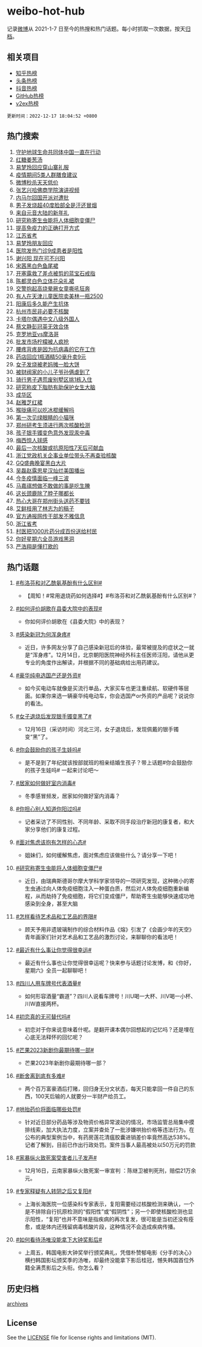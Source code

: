 # weibo-hot-hub

记录[微博](https://www.weibo.com)从 2021-1-7 日至今的热搜和热门话题。每小时抓取一次数据，按天[归档](archives)。

## 相关项目

- [知乎热榜](https://github.com/lonnyzhang423/zhihu-hot-hub)
- [头条热榜](https://github.com/lonnyzhang423/toutiao-hot-hub)
- [抖音热榜](https://github.com/lonnyzhang423/douyin-hot-hub)
- [GitHub热榜](https://github.com/lonnyzhang423/github-hot-hub)
- [v2ex热榜](https://github.com/lonnyzhang423/v2ex-hot-hub)


`更新时间：2022-12-17 18:04:52 +0800`

## 热门搜索

1. [守护地球生命共同体中国一直在行动](https://m.weibo.cn/search?containerid=100103type%3D1%26t%3D10%26q%3D%23%E5%AE%88%E6%8A%A4%E5%9C%B0%E7%90%83%E7%94%9F%E5%91%BD%E5%85%B1%E5%90%8C%E4%BD%93%E4%B8%AD%E5%9B%BD%E4%B8%80%E7%9B%B4%E5%9C%A8%E8%A1%8C%E5%8A%A8%23&stream_entry_id=51&isnewpage=1&extparam=seat%3D1%26pos%3D0%26c_type%3D51%26cate%3D10103%26dgr%3D0%26filter_type%3Drealtimehot%26display_time%3D1671271491%26pre_seqid%3D1671271491446018703228&luicode=10000011&lfid=106003type%253D25%2526t%253D3%2526disable_hot%253D1%2526filter_type%253Drealtimehot)
1. [红糖姜葱汤](https://m.weibo.cn/search?containerid=100103type%3D1%26t%3D10%26q%3D%23%E7%BA%A2%E7%B3%96%E5%A7%9C%E8%91%B1%E6%B1%A4%23&stream_entry_id=31&isnewpage=1&extparam=seat%3D1%26filter_type%3Drealtimehot%26c_type%3D31%26band_rank%3D1%26cate%3D5001%26dgr%3D0%26lcate%3D5001%26pos%3D0%26realpos%3D1%26q%3D%2523%25E7%25BA%25A2%25E7%25B3%2596%25E5%25A7%259C%25E8%2591%25B1%25E6%25B1%25A4%2523%26flag%3D1%26display_time%3D1671271491%26pre_seqid%3D1671271491446018703228&luicode=10000011&lfid=106003type%253D25%2526t%253D3%2526disable_hot%253D1%2526filter_type%253Drealtimehot)
1. [易梦玲回应穿山寨礼服](https://m.weibo.cn/search?containerid=100103type%3D1%26t%3D10%26q%3D%23%E6%98%93%E6%A2%A6%E7%8E%B2%E5%9B%9E%E5%BA%94%E7%A9%BF%E5%B1%B1%E5%AF%A8%E7%A4%BC%E6%9C%8D%23&stream_entry_id=31&isnewpage=1&extparam=seat%3D1%26filter_type%3Drealtimehot%26c_type%3D31%26band_rank%3D2%26cate%3D5001%26dgr%3D0%26lcate%3D5001%26pos%3D1%26realpos%3D2%26q%3D%2523%25E6%2598%2593%25E6%25A2%25A6%25E7%258E%25B2%25E5%259B%259E%25E5%25BA%2594%25E7%25A9%25BF%25E5%25B1%25B1%25E5%25AF%25A8%25E7%25A4%25BC%25E6%259C%258D%2523%26flag%3D2%26display_time%3D1671271491%26pre_seqid%3D1671271491446018703228&luicode=10000011&lfid=106003type%253D25%2526t%253D3%2526disable_hot%253D1%2526filter_type%253Drealtimehot)
1. [疫情期间5类人群膳食建议](https://m.weibo.cn/search?containerid=100103type%3D1%26t%3D10%26q%3D%23%E7%96%AB%E6%83%85%E6%9C%9F%E9%97%B45%E7%B1%BB%E4%BA%BA%E7%BE%A4%E8%86%B3%E9%A3%9F%E5%BB%BA%E8%AE%AE%23&stream_entry_id=31&isnewpage=1&extparam=seat%3D1%26filter_type%3Drealtimehot%26c_type%3D31%26band_rank%3D3%26cate%3D5001%26dgr%3D0%26lcate%3D5001%26pos%3D2%26realpos%3D3%26q%3D%2523%25E7%2596%25AB%25E6%2583%2585%25E6%259C%259F%25E9%2597%25B45%25E7%25B1%25BB%25E4%25BA%25BA%25E7%25BE%25A4%25E8%2586%25B3%25E9%25A3%259F%25E5%25BB%25BA%25E8%25AE%25AE%2523%26flag%3D1%26display_time%3D1671271491%26pre_seqid%3D1671271491446018703228&luicode=10000011&lfid=106003type%253D25%2526t%253D3%2526disable_hot%253D1%2526filter_type%253Drealtimehot)
1. [微博秒杀天天低价](https://m.weibo.cn/search?containerid=100103type%3D1%26t%3D10%26q%3D%E5%BE%AE%E5%8D%9A%E7%A7%92%E6%9D%80%E5%A4%A9%E5%A4%A9%E4%BD%8E%E4%BB%B7&stream_entry_id=31&isnewpage=1&extparam=seat%3D1%26filter_type%3Drealtimehot%26c_type%3D31%26band_rank%3D4%26cate%3D5001%26dgr%3D0%26lcate%3D5001%26pos%3D3%26q%3D%25E5%25BE%25AE%25E5%258D%259A%25E7%25A7%2592%25E6%259D%2580%25E5%25A4%25A9%25E5%25A4%25A9%25E4%25BD%258E%25E4%25BB%25B7%26adid%3D175428%26display_time%3D1671271491%26pre_seqid%3D1671271491446018703228&luicode=10000011&lfid=106003type%253D25%2526t%253D3%2526disable_hot%253D1%2526filter_type%253Drealtimehot)
1. [张艺兴哈佛商学院演讲视频](https://m.weibo.cn/search?containerid=100103type%3D1%26t%3D10%26q%3D%23%E5%BC%A0%E8%89%BA%E5%85%B4%E5%93%88%E4%BD%9B%E5%95%86%E5%AD%A6%E9%99%A2%E6%BC%94%E8%AE%B2%E8%A7%86%E9%A2%91%23&stream_entry_id=31&isnewpage=1&extparam=seat%3D1%26filter_type%3Drealtimehot%26c_type%3D31%26band_rank%3D4%26cate%3D5001%26dgr%3D0%26lcate%3D5001%26pos%3D4%26realpos%3D4%26q%3D%2523%25E5%25BC%25A0%25E8%2589%25BA%25E5%2585%25B4%25E5%2593%2588%25E4%25BD%259B%25E5%2595%2586%25E5%25AD%25A6%25E9%2599%25A2%25E6%25BC%2594%25E8%25AE%25B2%25E8%25A7%2586%25E9%25A2%2591%2523%26flag%3D1%26display_time%3D1671271491%26pre_seqid%3D1671271491446018703228&luicode=10000011&lfid=106003type%253D25%2526t%253D3%2526disable_hot%253D1%2526filter_type%253Drealtimehot)
1. [内马尔回国开派对遭批](https://m.weibo.cn/search?containerid=100103type%3D1%26t%3D10%26q%3D%23%E5%86%85%E9%A9%AC%E5%B0%94%E5%9B%9E%E5%9B%BD%E5%BC%80%E6%B4%BE%E5%AF%B9%E9%81%AD%E6%89%B9%23&stream_entry_id=31&isnewpage=1&extparam=seat%3D1%26filter_type%3Drealtimehot%26c_type%3D31%26band_rank%3D5%26cate%3D5001%26dgr%3D0%26lcate%3D5001%26pos%3D5%26realpos%3D5%26q%3D%2523%25E5%2586%2585%25E9%25A9%25AC%25E5%25B0%2594%25E5%259B%259E%25E5%259B%25BD%25E5%25BC%2580%25E6%25B4%25BE%25E5%25AF%25B9%25E9%2581%25AD%25E6%2589%25B9%2523%26flag%3D1%26display_time%3D1671271491%26pre_seqid%3D1671271491446018703228&luicode=10000011&lfid=106003type%253D25%2526t%253D3%2526disable_hot%253D1%2526filter_type%253Drealtimehot)
1. [男子发烧超40度脸部全是汗还冒烟](https://m.weibo.cn/search?containerid=100103type%3D1%26t%3D10%26q%3D%23%E7%94%B7%E5%AD%90%E5%8F%91%E7%83%A7%E8%B6%8540%E5%BA%A6%E8%84%B8%E9%83%A8%E5%85%A8%E6%98%AF%E6%B1%97%E8%BF%98%E5%86%92%E7%83%9F%23&stream_entry_id=31&isnewpage=1&extparam=seat%3D1%26filter_type%3Drealtimehot%26c_type%3D31%26band_rank%3D6%26cate%3D5001%26dgr%3D0%26lcate%3D5001%26pos%3D6%26realpos%3D6%26q%3D%2523%25E7%2594%25B7%25E5%25AD%2590%25E5%258F%2591%25E7%2583%25A7%25E8%25B6%258540%25E5%25BA%25A6%25E8%2584%25B8%25E9%2583%25A8%25E5%2585%25A8%25E6%2598%25AF%25E6%25B1%2597%25E8%25BF%2598%25E5%2586%2592%25E7%2583%259F%2523%26flag%3D2%26display_time%3D1671271491%26pre_seqid%3D1671271491446018703228&luicode=10000011&lfid=106003type%253D25%2526t%253D3%2526disable_hot%253D1%2526filter_type%253Drealtimehot)
1. [来自元音大陆的新年礼](https://m.weibo.cn/search?containerid=100103type%3D1%26t%3D10%26q%3D%23%E6%9D%A5%E8%87%AA%E5%85%83%E9%9F%B3%E5%A4%A7%E9%99%86%E7%9A%84%E6%96%B0%E5%B9%B4%E7%A4%BC%23&stream_entry_id=31&isnewpage=1&extparam=seat%3D1%26filter_type%3Drealtimehot%26c_type%3D31%26band_rank%3D7%26cate%3D5001%26dgr%3D0%26lcate%3D5001%26pos%3D7%26topic_ad%3D1%26q%3D%2523%25E6%259D%25A5%25E8%2587%25AA%25E5%2585%2583%25E9%259F%25B3%25E5%25A4%25A7%25E9%2599%2586%25E7%259A%2584%25E6%2596%25B0%25E5%25B9%25B4%25E7%25A4%25BC%2523%26adid%3D175201%26display_time%3D1671271491%26pre_seqid%3D1671271491446018703228&luicode=10000011&lfid=106003type%253D25%2526t%253D3%2526disable_hot%253D1%2526filter_type%253Drealtimehot)
1. [研究称寄生虫能将人体细胞变僵尸](https://m.weibo.cn/search?containerid=100103type%3D1%26t%3D10%26q%3D%23%E7%A0%94%E7%A9%B6%E7%A7%B0%E5%AF%84%E7%94%9F%E8%99%AB%E8%83%BD%E5%B0%86%E4%BA%BA%E4%BD%93%E7%BB%86%E8%83%9E%E5%8F%98%E5%83%B5%E5%B0%B8%23&stream_entry_id=31&isnewpage=1&extparam=seat%3D1%26filter_type%3Drealtimehot%26c_type%3D31%26band_rank%3D7%26cate%3D5001%26dgr%3D0%26lcate%3D5001%26pos%3D8%26realpos%3D7%26q%3D%2523%25E7%25A0%2594%25E7%25A9%25B6%25E7%25A7%25B0%25E5%25AF%2584%25E7%2594%259F%25E8%2599%25AB%25E8%2583%25BD%25E5%25B0%2586%25E4%25BA%25BA%25E4%25BD%2593%25E7%25BB%2586%25E8%2583%259E%25E5%258F%2598%25E5%2583%25B5%25E5%25B0%25B8%2523%26flag%3D0%26display_time%3D1671271491%26pre_seqid%3D1671271491446018703228&luicode=10000011&lfid=106003type%253D25%2526t%253D3%2526disable_hot%253D1%2526filter_type%253Drealtimehot)
1. [提高免疫力的正确打开方式](https://m.weibo.cn/search?containerid=100103type%3D1%26t%3D10%26q%3D%23%E6%8F%90%E9%AB%98%E5%85%8D%E7%96%AB%E5%8A%9B%E7%9A%84%E6%AD%A3%E7%A1%AE%E6%89%93%E5%BC%80%E6%96%B9%E5%BC%8F%23&stream_entry_id=31&isnewpage=1&extparam=seat%3D1%26filter_type%3Drealtimehot%26c_type%3D31%26band_rank%3D8%26cate%3D5001%26dgr%3D0%26lcate%3D5001%26pos%3D9%26realpos%3D8%26q%3D%2523%25E6%258F%2590%25E9%25AB%2598%25E5%2585%258D%25E7%2596%25AB%25E5%258A%259B%25E7%259A%2584%25E6%25AD%25A3%25E7%25A1%25AE%25E6%2589%2593%25E5%25BC%2580%25E6%2596%25B9%25E5%25BC%258F%2523%26flag%3D1%26display_time%3D1671271491%26pre_seqid%3D1671271491446018703228&luicode=10000011&lfid=106003type%253D25%2526t%253D3%2526disable_hot%253D1%2526filter_type%253Drealtimehot)
1. [江苏省考](https://m.weibo.cn/search?containerid=100103type%3D1%26t%3D10%26q%3D%E6%B1%9F%E8%8B%8F%E7%9C%81%E8%80%83&stream_entry_id=31&isnewpage=1&extparam=seat%3D1%26filter_type%3Drealtimehot%26c_type%3D31%26band_rank%3D9%26cate%3D5001%26dgr%3D0%26lcate%3D5001%26pos%3D10%26realpos%3D9%26q%3D%25E6%25B1%259F%25E8%258B%258F%25E7%259C%2581%25E8%2580%2583%26flag%3D1%26display_time%3D1671271491%26pre_seqid%3D1671271491446018703228&luicode=10000011&lfid=106003type%253D25%2526t%253D3%2526disable_hot%253D1%2526filter_type%253Drealtimehot)
1. [易梦玲朋友回应](https://m.weibo.cn/search?containerid=100103type%3D1%26t%3D10%26q%3D%23%E6%98%93%E6%A2%A6%E7%8E%B2%E6%9C%8B%E5%8F%8B%E5%9B%9E%E5%BA%94%23&stream_entry_id=31&isnewpage=1&extparam=seat%3D1%26filter_type%3Drealtimehot%26c_type%3D31%26band_rank%3D10%26cate%3D5001%26dgr%3D0%26lcate%3D5001%26pos%3D11%26realpos%3D10%26q%3D%2523%25E6%2598%2593%25E6%25A2%25A6%25E7%258E%25B2%25E6%259C%258B%25E5%258F%258B%25E5%259B%259E%25E5%25BA%2594%2523%26flag%3D0%26display_time%3D1671271491%26pre_seqid%3D1671271491446018703228&luicode=10000011&lfid=106003type%253D25%2526t%253D3%2526disable_hot%253D1%2526filter_type%253Drealtimehot)
1. [医院发热门诊9成患者是阳性](https://m.weibo.cn/search?containerid=100103type%3D1%26t%3D10%26q%3D%23%E5%8C%BB%E9%99%A2%E5%8F%91%E7%83%AD%E9%97%A8%E8%AF%8A9%E6%88%90%E6%82%A3%E8%80%85%E6%98%AF%E9%98%B3%E6%80%A7%23&stream_entry_id=31&isnewpage=1&extparam=seat%3D1%26filter_type%3Drealtimehot%26c_type%3D31%26band_rank%3D11%26cate%3D5001%26dgr%3D0%26lcate%3D5001%26pos%3D12%26realpos%3D11%26q%3D%2523%25E5%258C%25BB%25E9%2599%25A2%25E5%258F%2591%25E7%2583%25AD%25E9%2597%25A8%25E8%25AF%258A9%25E6%2588%2590%25E6%2582%25A3%25E8%2580%2585%25E6%2598%25AF%25E9%2598%25B3%25E6%2580%25A7%2523%26flag%3D2%26display_time%3D1671271491%26pre_seqid%3D1671271491446018703228&luicode=10000011&lfid=106003type%253D25%2526t%253D3%2526disable_hot%253D1%2526filter_type%253Drealtimehot)
1. [谢兴阳 现在可不兴阳](https://m.weibo.cn/search?containerid=100103type%3D1%26t%3D10%26q%3D%E8%B0%A2%E5%85%B4%E9%98%B3+%E7%8E%B0%E5%9C%A8%E5%8F%AF%E4%B8%8D%E5%85%B4%E9%98%B3&stream_entry_id=31&isnewpage=1&extparam=seat%3D1%26filter_type%3Drealtimehot%26c_type%3D31%26band_rank%3D12%26cate%3D5001%26dgr%3D0%26lcate%3D5001%26pos%3D13%26realpos%3D12%26q%3D%25E8%25B0%25A2%25E5%2585%25B4%25E9%2598%25B3%2520%25E7%258E%25B0%25E5%259C%25A8%25E5%258F%25AF%25E4%25B8%258D%25E5%2585%25B4%25E9%2598%25B3%26flag%3D1%26display_time%3D1671271491%26pre_seqid%3D1671271491446018703228&luicode=10000011&lfid=106003type%253D25%2526t%253D3%2526disable_hot%253D1%2526filter_type%253Drealtimehot)
1. [宋茜黑白色鱼尾裙](https://m.weibo.cn/search?containerid=100103type%3D1%26t%3D10%26q%3D%23%E5%AE%8B%E8%8C%9C%E9%BB%91%E7%99%BD%E8%89%B2%E9%B1%BC%E5%B0%BE%E8%A3%99%23&stream_entry_id=31&isnewpage=1&extparam=seat%3D1%26filter_type%3Drealtimehot%26c_type%3D31%26band_rank%3D13%26cate%3D5001%26dgr%3D0%26lcate%3D5001%26pos%3D14%26realpos%3D13%26q%3D%2523%25E5%25AE%258B%25E8%258C%259C%25E9%25BB%2591%25E7%2599%25BD%25E8%2589%25B2%25E9%25B1%25BC%25E5%25B0%25BE%25E8%25A3%2599%2523%26flag%3D1%26display_time%3D1671271491%26pre_seqid%3D1671271491446018703228&luicode=10000011&lfid=106003type%253D25%2526t%253D3%2526disable_hot%253D1%2526filter_type%253Drealtimehot)
1. [开塞露救了差点被剪的蓝宝石戒指](https://m.weibo.cn/search?containerid=100103type%3D1%26t%3D10%26q%3D%23%E5%BC%80%E5%A1%9E%E9%9C%B2%E6%95%91%E4%BA%86%E5%B7%AE%E7%82%B9%E8%A2%AB%E5%89%AA%E7%9A%84%E8%93%9D%E5%AE%9D%E7%9F%B3%E6%88%92%E6%8C%87%23&stream_entry_id=31&isnewpage=1&extparam=seat%3D1%26filter_type%3Drealtimehot%26c_type%3D31%26band_rank%3D14%26cate%3D5001%26dgr%3D0%26lcate%3D5001%26pos%3D15%26realpos%3D14%26q%3D%2523%25E5%25BC%2580%25E5%25A1%259E%25E9%259C%25B2%25E6%2595%2591%25E4%25BA%2586%25E5%25B7%25AE%25E7%2582%25B9%25E8%25A2%25AB%25E5%2589%25AA%25E7%259A%2584%25E8%2593%259D%25E5%25AE%259D%25E7%259F%25B3%25E6%2588%2592%25E6%258C%2587%2523%26flag%3D0%26display_time%3D1671271491%26pre_seqid%3D1671271491446018703228&luicode=10000011&lfid=106003type%253D25%2526t%253D3%2526disable_hot%253D1%2526filter_type%253Drealtimehot)
1. [陈都灵白色立体花朵礼裙](https://m.weibo.cn/search?containerid=100103type%3D1%26t%3D10%26q%3D%23%E9%99%88%E9%83%BD%E7%81%B5%E7%99%BD%E8%89%B2%E7%AB%8B%E4%BD%93%E8%8A%B1%E6%9C%B5%E7%A4%BC%E8%A3%99%23&stream_entry_id=31&isnewpage=1&extparam=seat%3D1%26filter_type%3Drealtimehot%26c_type%3D31%26band_rank%3D15%26cate%3D5001%26dgr%3D0%26lcate%3D5001%26pos%3D16%26realpos%3D15%26q%3D%2523%25E9%2599%2588%25E9%2583%25BD%25E7%2581%25B5%25E7%2599%25BD%25E8%2589%25B2%25E7%25AB%258B%25E4%25BD%2593%25E8%258A%25B1%25E6%259C%25B5%25E7%25A4%25BC%25E8%25A3%2599%2523%26flag%3D1%26display_time%3D1671271491%26pre_seqid%3D1671271491446018703228&luicode=10000011&lfid=106003type%253D25%2526t%253D3%2526disable_hot%253D1%2526filter_type%253Drealtimehot)
1. [交警抱起高烧晕厥女童嘶吼狂奔](https://m.weibo.cn/search?containerid=100103type%3D1%26t%3D10%26q%3D%23%E4%BA%A4%E8%AD%A6%E6%8A%B1%E8%B5%B7%E9%AB%98%E7%83%A7%E6%99%95%E5%8E%A5%E5%A5%B3%E7%AB%A5%E5%98%B6%E5%90%BC%E7%8B%82%E5%A5%94%23&stream_entry_id=31&isnewpage=1&extparam=seat%3D1%26filter_type%3Drealtimehot%26c_type%3D31%26band_rank%3D16%26cate%3D5001%26dgr%3D0%26lcate%3D5001%26pos%3D17%26realpos%3D16%26q%3D%2523%25E4%25BA%25A4%25E8%25AD%25A6%25E6%258A%25B1%25E8%25B5%25B7%25E9%25AB%2598%25E7%2583%25A7%25E6%2599%2595%25E5%258E%25A5%25E5%25A5%25B3%25E7%25AB%25A5%25E5%2598%25B6%25E5%2590%25BC%25E7%258B%2582%25E5%25A5%2594%2523%26flag%3D1%26display_time%3D1671271491%26pre_seqid%3D1671271491446018703228&luicode=10000011&lfid=106003type%253D25%2526t%253D3%2526disable_hot%253D1%2526filter_type%253Drealtimehot)
1. [有人在天津儿童医院卖美林一瓶2500](https://m.weibo.cn/search?containerid=100103type%3D1%26t%3D10%26q%3D%23%E6%9C%89%E4%BA%BA%E5%9C%A8%E5%A4%A9%E6%B4%A5%E5%84%BF%E7%AB%A5%E5%8C%BB%E9%99%A2%E5%8D%96%E7%BE%8E%E6%9E%97%E4%B8%80%E7%93%B62500%23&stream_entry_id=31&isnewpage=1&extparam=seat%3D1%26filter_type%3Drealtimehot%26c_type%3D31%26band_rank%3D17%26cate%3D5001%26dgr%3D0%26lcate%3D5001%26pos%3D18%26realpos%3D17%26q%3D%2523%25E6%259C%2589%25E4%25BA%25BA%25E5%259C%25A8%25E5%25A4%25A9%25E6%25B4%25A5%25E5%2584%25BF%25E7%25AB%25A5%25E5%258C%25BB%25E9%2599%25A2%25E5%258D%2596%25E7%25BE%258E%25E6%259E%2597%25E4%25B8%2580%25E7%2593%25B62500%2523%26flag%3D0%26display_time%3D1671271491%26pre_seqid%3D1671271491446018703228&luicode=10000011&lfid=106003type%253D25%2526t%253D3%2526disable_hot%253D1%2526filter_type%253Drealtimehot)
1. [阳康后多久能产生抗体](https://m.weibo.cn/search?containerid=100103type%3D1%26t%3D10%26q%3D%23%E9%98%B3%E5%BA%B7%E5%90%8E%E5%A4%9A%E4%B9%85%E8%83%BD%E4%BA%A7%E7%94%9F%E6%8A%97%E4%BD%93%23&stream_entry_id=31&isnewpage=1&extparam=seat%3D1%26filter_type%3Drealtimehot%26c_type%3D31%26band_rank%3D18%26cate%3D5001%26dgr%3D0%26lcate%3D5001%26pos%3D19%26realpos%3D18%26q%3D%2523%25E9%2598%25B3%25E5%25BA%25B7%25E5%2590%258E%25E5%25A4%259A%25E4%25B9%2585%25E8%2583%25BD%25E4%25BA%25A7%25E7%2594%259F%25E6%258A%2597%25E4%25BD%2593%2523%26flag%3D1%26display_time%3D1671271491%26pre_seqid%3D1671271491446018703228&luicode=10000011&lfid=106003type%253D25%2526t%253D3%2526disable_hot%253D1%2526filter_type%253Drealtimehot)
1. [杭州市民非必要不核酸](https://m.weibo.cn/search?containerid=100103type%3D1%26t%3D10%26q%3D%23%E6%9D%AD%E5%B7%9E%E5%B8%82%E6%B0%91%E9%9D%9E%E5%BF%85%E8%A6%81%E4%B8%8D%E6%A0%B8%E9%85%B8%23&stream_entry_id=31&isnewpage=1&extparam=seat%3D1%26filter_type%3Drealtimehot%26c_type%3D31%26band_rank%3D19%26cate%3D5001%26dgr%3D0%26lcate%3D5001%26pos%3D20%26realpos%3D19%26q%3D%2523%25E6%259D%25AD%25E5%25B7%259E%25E5%25B8%2582%25E6%25B0%2591%25E9%259D%259E%25E5%25BF%2585%25E8%25A6%2581%25E4%25B8%258D%25E6%25A0%25B8%25E9%2585%25B8%2523%26flag%3D1%26display_time%3D1671271491%26pre_seqid%3D1671271491446018703228&luicode=10000011&lfid=106003type%253D25%2526t%253D3%2526disable_hot%253D1%2526filter_type%253Drealtimehot)
1. [卡塔尔偶遇中文八级外国人](https://m.weibo.cn/search?containerid=100103type%3D1%26t%3D10%26q%3D%23%E5%8D%A1%E5%A1%94%E5%B0%94%E5%81%B6%E9%81%87%E4%B8%AD%E6%96%87%E5%85%AB%E7%BA%A7%E5%A4%96%E5%9B%BD%E4%BA%BA%23&stream_entry_id=31&isnewpage=1&extparam=seat%3D1%26filter_type%3Drealtimehot%26c_type%3D31%26band_rank%3D20%26cate%3D5001%26dgr%3D0%26lcate%3D5001%26pos%3D21%26realpos%3D20%26q%3D%2523%25E5%258D%25A1%25E5%25A1%2594%25E5%25B0%2594%25E5%2581%25B6%25E9%2581%2587%25E4%25B8%25AD%25E6%2596%2587%25E5%2585%25AB%25E7%25BA%25A7%25E5%25A4%2596%25E5%259B%25BD%25E4%25BA%25BA%2523%26flag%3D0%26display_time%3D1671271491%26pre_seqid%3D1671271491446018703228&luicode=10000011&lfid=106003type%253D25%2526t%253D3%2526disable_hot%253D1%2526filter_type%253Drealtimehot)
1. [蔡文静彭冠英无效合体](https://m.weibo.cn/search?containerid=100103type%3D1%26t%3D10%26q%3D%23%E8%94%A1%E6%96%87%E9%9D%99%E5%BD%AD%E5%86%A0%E8%8B%B1%E6%97%A0%E6%95%88%E5%90%88%E4%BD%93%23&stream_entry_id=31&isnewpage=1&extparam=seat%3D1%26filter_type%3Drealtimehot%26c_type%3D31%26band_rank%3D21%26cate%3D5001%26dgr%3D0%26lcate%3D5001%26pos%3D22%26realpos%3D21%26q%3D%2523%25E8%2594%25A1%25E6%2596%2587%25E9%259D%2599%25E5%25BD%25AD%25E5%2586%25A0%25E8%258B%25B1%25E6%2597%25A0%25E6%2595%2588%25E5%2590%2588%25E4%25BD%2593%2523%26flag%3D1%26display_time%3D1671271491%26pre_seqid%3D1671271491446018703228&luicode=10000011&lfid=106003type%253D25%2526t%253D3%2526disable_hot%253D1%2526filter_type%253Drealtimehot)
1. [克罗地亚vs摩洛哥](https://m.weibo.cn/search?containerid=100103type%3D1%26t%3D10%26q%3D%E5%85%8B%E7%BD%97%E5%9C%B0%E4%BA%9Avs%E6%91%A9%E6%B4%9B%E5%93%A5&stream_entry_id=31&isnewpage=1&extparam=seat%3D1%26filter_type%3Drealtimehot%26c_type%3D31%26band_rank%3D22%26cate%3D5001%26dgr%3D0%26lcate%3D5001%26pos%3D23%26realpos%3D22%26q%3D%25E5%2585%258B%25E7%25BD%2597%25E5%259C%25B0%25E4%25BA%259Avs%25E6%2591%25A9%25E6%25B4%259B%25E5%2593%25A5%26flag%3D0%26display_time%3D1671271491%26pre_seqid%3D1671271491446018703228&luicode=10000011&lfid=106003type%253D25%2526t%253D3%2526disable_hot%253D1%2526filter_type%253Drealtimehot)
1. [批发市场柠檬被人疯抢](https://m.weibo.cn/search?containerid=100103type%3D1%26t%3D10%26q%3D%23%E6%89%B9%E5%8F%91%E5%B8%82%E5%9C%BA%E6%9F%A0%E6%AA%AC%E8%A2%AB%E4%BA%BA%E7%96%AF%E6%8A%A2%23&stream_entry_id=31&isnewpage=1&extparam=seat%3D1%26filter_type%3Drealtimehot%26c_type%3D31%26band_rank%3D23%26cate%3D5001%26dgr%3D0%26lcate%3D5001%26pos%3D24%26realpos%3D23%26q%3D%2523%25E6%2589%25B9%25E5%258F%2591%25E5%25B8%2582%25E5%259C%25BA%25E6%259F%25A0%25E6%25AA%25AC%25E8%25A2%25AB%25E4%25BA%25BA%25E7%2596%25AF%25E6%258A%25A2%2523%26flag%3D0%26display_time%3D1671271491%26pre_seqid%3D1671271491446018703228&luicode=10000011&lfid=106003type%253D25%2526t%253D3%2526disable_hot%253D1%2526filter_type%253Drealtimehot)
1. [腰疼背疼是因为抗病毒的它在工作](https://m.weibo.cn/search?containerid=100103type%3D1%26t%3D10%26q%3D%23%E8%85%B0%E7%96%BC%E8%83%8C%E7%96%BC%E6%98%AF%E5%9B%A0%E4%B8%BA%E6%8A%97%E7%97%85%E6%AF%92%E7%9A%84%E5%AE%83%E5%9C%A8%E5%B7%A5%E4%BD%9C%23&stream_entry_id=31&isnewpage=1&extparam=seat%3D1%26filter_type%3Drealtimehot%26c_type%3D31%26band_rank%3D24%26cate%3D5001%26dgr%3D0%26lcate%3D5001%26pos%3D25%26realpos%3D24%26q%3D%2523%25E8%2585%25B0%25E7%2596%25BC%25E8%2583%258C%25E7%2596%25BC%25E6%2598%25AF%25E5%259B%25A0%25E4%25B8%25BA%25E6%258A%2597%25E7%2597%2585%25E6%25AF%2592%25E7%259A%2584%25E5%25AE%2583%25E5%259C%25A8%25E5%25B7%25A5%25E4%25BD%259C%2523%26flag%3D0%26display_time%3D1671271491%26pre_seqid%3D1671271491446018703228&luicode=10000011&lfid=106003type%253D25%2526t%253D3%2526disable_hot%253D1%2526filter_type%253Drealtimehot)
1. [药店回应1瓶酒精50毫升卖9元](https://m.weibo.cn/search?containerid=100103type%3D1%26t%3D10%26q%3D%23%E8%8D%AF%E5%BA%97%E5%9B%9E%E5%BA%941%E7%93%B6%E9%85%92%E7%B2%BE50%E6%AF%AB%E5%8D%87%E5%8D%969%E5%85%83%23&stream_entry_id=31&isnewpage=1&extparam=seat%3D1%26filter_type%3Drealtimehot%26c_type%3D31%26band_rank%3D25%26cate%3D5001%26dgr%3D0%26lcate%3D5001%26pos%3D26%26realpos%3D25%26q%3D%2523%25E8%258D%25AF%25E5%25BA%2597%25E5%259B%259E%25E5%25BA%25941%25E7%2593%25B6%25E9%2585%2592%25E7%25B2%25BE50%25E6%25AF%25AB%25E5%258D%2587%25E5%258D%25969%25E5%2585%2583%2523%26flag%3D0%26display_time%3D1671271491%26pre_seqid%3D1671271491446018703228&luicode=10000011&lfid=106003type%253D25%2526t%253D3%2526disable_hot%253D1%2526filter_type%253Drealtimehot)
1. [女子发烧被老妈摊一脸大饼](https://m.weibo.cn/search?containerid=100103type%3D1%26t%3D10%26q%3D%23%E5%A5%B3%E5%AD%90%E5%8F%91%E7%83%A7%E8%A2%AB%E8%80%81%E5%A6%88%E6%91%8A%E4%B8%80%E8%84%B8%E5%A4%A7%E9%A5%BC%23&stream_entry_id=31&isnewpage=1&extparam=seat%3D1%26filter_type%3Drealtimehot%26c_type%3D31%26band_rank%3D26%26cate%3D5001%26dgr%3D0%26lcate%3D5001%26pos%3D27%26realpos%3D26%26q%3D%2523%25E5%25A5%25B3%25E5%25AD%2590%25E5%258F%2591%25E7%2583%25A7%25E8%25A2%25AB%25E8%2580%2581%25E5%25A6%2588%25E6%2591%258A%25E4%25B8%2580%25E8%2584%25B8%25E5%25A4%25A7%25E9%25A5%25BC%2523%26flag%3D0%26display_time%3D1671271491%26pre_seqid%3D1671271491446018703228&luicode=10000011&lfid=106003type%253D25%2526t%253D3%2526disable_hot%253D1%2526filter_type%253Drealtimehot)
1. [被财阀家的小儿子爷孙俩虐到了](https://m.weibo.cn/search?containerid=100103type%3D1%26t%3D10%26q%3D%23%E8%A2%AB%E8%B4%A2%E9%98%80%E5%AE%B6%E7%9A%84%E5%B0%8F%E5%84%BF%E5%AD%90%E7%88%B7%E5%AD%99%E4%BF%A9%E8%99%90%E5%88%B0%E4%BA%86%23&stream_entry_id=31&isnewpage=1&extparam=seat%3D1%26filter_type%3Drealtimehot%26c_type%3D31%26band_rank%3D27%26cate%3D5001%26dgr%3D0%26lcate%3D5001%26pos%3D28%26realpos%3D27%26q%3D%2523%25E8%25A2%25AB%25E8%25B4%25A2%25E9%2598%2580%25E5%25AE%25B6%25E7%259A%2584%25E5%25B0%258F%25E5%2584%25BF%25E5%25AD%2590%25E7%2588%25B7%25E5%25AD%2599%25E4%25BF%25A9%25E8%2599%2590%25E5%2588%25B0%25E4%25BA%2586%2523%26flag%3D0%26display_time%3D1671271491%26pre_seqid%3D1671271491446018703228&luicode=10000011&lfid=106003type%253D25%2526t%253D3%2526disable_hot%253D1%2526filter_type%253Drealtimehot)
1. [骑行男子遇荒废别墅区挑1栋入住](https://m.weibo.cn/search?containerid=100103type%3D1%26t%3D10%26q%3D%23%E9%AA%91%E8%A1%8C%E7%94%B7%E5%AD%90%E9%81%87%E8%8D%92%E5%BA%9F%E5%88%AB%E5%A2%85%E5%8C%BA%E6%8C%911%E6%A0%8B%E5%85%A5%E4%BD%8F%23&stream_entry_id=31&isnewpage=1&extparam=seat%3D1%26filter_type%3Drealtimehot%26c_type%3D31%26band_rank%3D28%26cate%3D5001%26dgr%3D0%26lcate%3D5001%26pos%3D29%26realpos%3D28%26q%3D%2523%25E9%25AA%2591%25E8%25A1%258C%25E7%2594%25B7%25E5%25AD%2590%25E9%2581%2587%25E8%258D%2592%25E5%25BA%259F%25E5%2588%25AB%25E5%25A2%2585%25E5%258C%25BA%25E6%258C%25911%25E6%25A0%258B%25E5%2585%25A5%25E4%25BD%258F%2523%26flag%3D0%26display_time%3D1671271491%26pre_seqid%3D1671271491446018703228&luicode=10000011&lfid=106003type%253D25%2526t%253D3%2526disable_hot%253D1%2526filter_type%253Drealtimehot)
1. [研究称皮下脂肪有助保护女生大脑](https://m.weibo.cn/search?containerid=100103type%3D1%26t%3D10%26q%3D%23%E7%A0%94%E7%A9%B6%E7%A7%B0%E7%9A%AE%E4%B8%8B%E8%84%82%E8%82%AA%E6%9C%89%E5%8A%A9%E4%BF%9D%E6%8A%A4%E5%A5%B3%E7%94%9F%E5%A4%A7%E8%84%91%23&stream_entry_id=31&isnewpage=1&extparam=seat%3D1%26filter_type%3Drealtimehot%26c_type%3D31%26band_rank%3D29%26cate%3D5001%26dgr%3D0%26lcate%3D5001%26pos%3D30%26realpos%3D29%26q%3D%2523%25E7%25A0%2594%25E7%25A9%25B6%25E7%25A7%25B0%25E7%259A%25AE%25E4%25B8%258B%25E8%2584%2582%25E8%2582%25AA%25E6%259C%2589%25E5%258A%25A9%25E4%25BF%259D%25E6%258A%25A4%25E5%25A5%25B3%25E7%2594%259F%25E5%25A4%25A7%25E8%2584%2591%2523%26flag%3D1%26display_time%3D1671271491%26pre_seqid%3D1671271491446018703228&luicode=10000011&lfid=106003type%253D25%2526t%253D3%2526disable_hot%253D1%2526filter_type%253Drealtimehot)
1. [成华区](https://m.weibo.cn/search?containerid=100103type%3D1%26t%3D10%26q%3D%23%E6%88%90%E5%8D%8E%E5%8C%BA%23&stream_entry_id=31&isnewpage=1&extparam=seat%3D1%26filter_type%3Drealtimehot%26c_type%3D31%26band_rank%3D30%26cate%3D5001%26dgr%3D0%26lcate%3D5001%26pos%3D31%26realpos%3D30%26q%3D%2523%25E6%2588%2590%25E5%258D%258E%25E5%258C%25BA%2523%26flag%3D0%26display_time%3D1671271491%26pre_seqid%3D1671271491446018703228&luicode=10000011&lfid=106003type%253D25%2526t%253D3%2526disable_hot%253D1%2526filter_type%253Drealtimehot)
1. [赵雅芝红裙](https://m.weibo.cn/search?containerid=100103type%3D1%26t%3D10%26q%3D%23%E8%B5%B5%E9%9B%85%E8%8A%9D%E7%BA%A2%E8%A3%99%23&stream_entry_id=31&isnewpage=1&extparam=seat%3D1%26filter_type%3Drealtimehot%26c_type%3D31%26band_rank%3D31%26cate%3D5001%26dgr%3D0%26lcate%3D5001%26pos%3D32%26realpos%3D31%26q%3D%2523%25E8%25B5%25B5%25E9%259B%2585%25E8%258A%259D%25E7%25BA%25A2%25E8%25A3%2599%2523%26flag%3D1%26display_time%3D1671271491%26pre_seqid%3D1671271491446018703228&luicode=10000011&lfid=106003type%253D25%2526t%253D3%2526disable_hot%253D1%2526filter_type%253Drealtimehot)
1. [喉咙痛可以吃冰棍缓解吗](https://m.weibo.cn/search?containerid=100103type%3D1%26t%3D10%26q%3D%23%E5%96%89%E5%92%99%E7%97%9B%E5%8F%AF%E4%BB%A5%E5%90%83%E5%86%B0%E6%A3%8D%E7%BC%93%E8%A7%A3%E5%90%97%23&stream_entry_id=31&isnewpage=1&extparam=seat%3D1%26filter_type%3Drealtimehot%26c_type%3D31%26band_rank%3D32%26cate%3D5001%26dgr%3D0%26lcate%3D5001%26pos%3D33%26realpos%3D32%26q%3D%2523%25E5%2596%2589%25E5%2592%2599%25E7%2597%259B%25E5%258F%25AF%25E4%25BB%25A5%25E5%2590%2583%25E5%2586%25B0%25E6%25A3%258D%25E7%25BC%2593%25E8%25A7%25A3%25E5%2590%2597%2523%26flag%3D1%26display_time%3D1671271491%26pre_seqid%3D1671271491446018703228&luicode=10000011&lfid=106003type%253D25%2526t%253D3%2526disable_hot%253D1%2526filter_type%253Drealtimehot)
1. [第一次见绿眼睛的小猫咪](https://m.weibo.cn/search?containerid=100103type%3D1%26t%3D10%26q%3D%23%E7%AC%AC%E4%B8%80%E6%AC%A1%E8%A7%81%E7%BB%BF%E7%9C%BC%E7%9D%9B%E7%9A%84%E5%B0%8F%E7%8C%AB%E5%92%AA%23&stream_entry_id=31&isnewpage=1&extparam=seat%3D1%26filter_type%3Drealtimehot%26c_type%3D31%26band_rank%3D33%26cate%3D5001%26dgr%3D0%26lcate%3D5001%26pos%3D34%26realpos%3D33%26q%3D%2523%25E7%25AC%25AC%25E4%25B8%2580%25E6%25AC%25A1%25E8%25A7%2581%25E7%25BB%25BF%25E7%259C%25BC%25E7%259D%259B%25E7%259A%2584%25E5%25B0%258F%25E7%258C%25AB%25E5%2592%25AA%2523%26flag%3D0%26display_time%3D1671271491%26pre_seqid%3D1671271491446018703228&luicode=10000011&lfid=106003type%253D25%2526t%253D3%2526disable_hot%253D1%2526filter_type%253Drealtimehot)
1. [郑州研考生须进行两次核酸检测](https://m.weibo.cn/search?containerid=100103type%3D1%26t%3D10%26q%3D%23%E9%83%91%E5%B7%9E%E7%A0%94%E8%80%83%E7%94%9F%E9%A1%BB%E8%BF%9B%E8%A1%8C%E4%B8%A4%E6%AC%A1%E6%A0%B8%E9%85%B8%E6%A3%80%E6%B5%8B%23&stream_entry_id=31&isnewpage=1&extparam=seat%3D1%26filter_type%3Drealtimehot%26c_type%3D31%26band_rank%3D34%26cate%3D5001%26dgr%3D0%26lcate%3D5001%26pos%3D35%26realpos%3D34%26q%3D%2523%25E9%2583%2591%25E5%25B7%259E%25E7%25A0%2594%25E8%2580%2583%25E7%2594%259F%25E9%25A1%25BB%25E8%25BF%259B%25E8%25A1%258C%25E4%25B8%25A4%25E6%25AC%25A1%25E6%25A0%25B8%25E9%2585%25B8%25E6%25A3%2580%25E6%25B5%258B%2523%26flag%3D0%26display_time%3D1671271491%26pre_seqid%3D1671271491446018703228&luicode=10000011&lfid=106003type%253D25%2526t%253D3%2526disable_hot%253D1%2526filter_type%253Drealtimehot)
1. [孩子银手镯变色意外发现汞中毒](https://m.weibo.cn/search?containerid=100103type%3D1%26t%3D10%26q%3D%23%E5%AD%A9%E5%AD%90%E9%93%B6%E6%89%8B%E9%95%AF%E5%8F%98%E8%89%B2%E6%84%8F%E5%A4%96%E5%8F%91%E7%8E%B0%E6%B1%9E%E4%B8%AD%E6%AF%92%23&stream_entry_id=31&isnewpage=1&extparam=seat%3D1%26filter_type%3Drealtimehot%26c_type%3D31%26band_rank%3D35%26cate%3D5001%26dgr%3D0%26lcate%3D5001%26pos%3D36%26realpos%3D35%26q%3D%2523%25E5%25AD%25A9%25E5%25AD%2590%25E9%2593%25B6%25E6%2589%258B%25E9%2595%25AF%25E5%258F%2598%25E8%2589%25B2%25E6%2584%258F%25E5%25A4%2596%25E5%258F%2591%25E7%258E%25B0%25E6%25B1%259E%25E4%25B8%25AD%25E6%25AF%2592%2523%26flag%3D0%26display_time%3D1671271491%26pre_seqid%3D1671271491446018703228&luicode=10000011&lfid=106003type%253D25%2526t%253D3%2526disable_hot%253D1%2526filter_type%253Drealtimehot)
1. [梅西惊人球感](https://m.weibo.cn/search?containerid=100103type%3D1%26t%3D10%26q%3D%23%E6%A2%85%E8%A5%BF%E6%83%8A%E4%BA%BA%E7%90%83%E6%84%9F%23&stream_entry_id=31&isnewpage=1&extparam=seat%3D1%26filter_type%3Drealtimehot%26c_type%3D31%26band_rank%3D36%26cate%3D5001%26dgr%3D0%26lcate%3D5001%26pos%3D37%26realpos%3D36%26q%3D%2523%25E6%25A2%2585%25E8%25A5%25BF%25E6%2583%258A%25E4%25BA%25BA%25E7%2590%2583%25E6%2584%259F%2523%26flag%3D0%26display_time%3D1671271491%26pre_seqid%3D1671271491446018703228&luicode=10000011&lfid=106003type%253D25%2526t%253D3%2526disable_hot%253D1%2526filter_type%253Drealtimehot)
1. [最后一次核酸或抗原阳性7天后可献血](https://m.weibo.cn/search?containerid=100103type%3D1%26t%3D10%26q%3D%23%E6%9C%80%E5%90%8E%E4%B8%80%E6%AC%A1%E6%A0%B8%E9%85%B8%E6%88%96%E6%8A%97%E5%8E%9F%E9%98%B3%E6%80%A77%E5%A4%A9%E5%90%8E%E5%8F%AF%E7%8C%AE%E8%A1%80%23&stream_entry_id=31&isnewpage=1&extparam=seat%3D1%26filter_type%3Drealtimehot%26c_type%3D31%26band_rank%3D37%26cate%3D5001%26dgr%3D0%26lcate%3D5001%26pos%3D38%26realpos%3D37%26q%3D%2523%25E6%259C%2580%25E5%2590%258E%25E4%25B8%2580%25E6%25AC%25A1%25E6%25A0%25B8%25E9%2585%25B8%25E6%2588%2596%25E6%258A%2597%25E5%258E%259F%25E9%2598%25B3%25E6%2580%25A77%25E5%25A4%25A9%25E5%2590%258E%25E5%258F%25AF%25E7%258C%25AE%25E8%25A1%2580%2523%26flag%3D1%26display_time%3D1671271491%26pre_seqid%3D1671271491446018703228&luicode=10000011&lfid=106003type%253D25%2526t%253D3%2526disable_hot%253D1%2526filter_type%253Drealtimehot)
1. [浙江党政机关企事业单位带头不再查验核酸](https://m.weibo.cn/search?containerid=100103type%3D1%26t%3D10%26q%3D%23%E6%B5%99%E6%B1%9F%E5%85%9A%E6%94%BF%E6%9C%BA%E5%85%B3%E4%BC%81%E4%BA%8B%E4%B8%9A%E5%8D%95%E4%BD%8D%E5%B8%A6%E5%A4%B4%E4%B8%8D%E5%86%8D%E6%9F%A5%E9%AA%8C%E6%A0%B8%E9%85%B8%23&stream_entry_id=31&isnewpage=1&extparam=seat%3D1%26filter_type%3Drealtimehot%26c_type%3D31%26band_rank%3D38%26cate%3D5001%26dgr%3D0%26lcate%3D5001%26pos%3D39%26realpos%3D38%26q%3D%2523%25E6%25B5%2599%25E6%25B1%259F%25E5%2585%259A%25E6%2594%25BF%25E6%259C%25BA%25E5%2585%25B3%25E4%25BC%2581%25E4%25BA%258B%25E4%25B8%259A%25E5%258D%2595%25E4%25BD%258D%25E5%25B8%25A6%25E5%25A4%25B4%25E4%25B8%258D%25E5%2586%258D%25E6%259F%25A5%25E9%25AA%258C%25E6%25A0%25B8%25E9%2585%25B8%2523%26flag%3D0%26display_time%3D1671271491%26pre_seqid%3D1671271491446018703228&luicode=10000011&lfid=106003type%253D25%2526t%253D3%2526disable_hot%253D1%2526filter_type%253Drealtimehot)
1. [GQ盛典晚宴黑白大片](https://m.weibo.cn/search?containerid=100103type%3D1%26t%3D10%26q%3D%23GQ%E7%9B%9B%E5%85%B8%E6%99%9A%E5%AE%B4%E9%BB%91%E7%99%BD%E5%A4%A7%E7%89%87%23&stream_entry_id=31&isnewpage=1&extparam=seat%3D1%26filter_type%3Drealtimehot%26c_type%3D31%26band_rank%3D39%26cate%3D5001%26dgr%3D0%26lcate%3D5001%26pos%3D40%26realpos%3D39%26q%3D%2523GQ%25E7%259B%259B%25E5%2585%25B8%25E6%2599%259A%25E5%25AE%25B4%25E9%25BB%2591%25E7%2599%25BD%25E5%25A4%25A7%25E7%2589%2587%2523%26flag%3D1%26display_time%3D1671271491%26pre_seqid%3D1671271491446018703228&luicode=10000011&lfid=106003type%253D25%2526t%253D3%2526disable_hot%253D1%2526filter_type%253Drealtimehot)
1. [吴磊赵露思星汉灿烂美国播出](https://m.weibo.cn/search?containerid=100103type%3D1%26t%3D10%26q%3D%23%E5%90%B4%E7%A3%8A%E8%B5%B5%E9%9C%B2%E6%80%9D%E6%98%9F%E6%B1%89%E7%81%BF%E7%83%82%E7%BE%8E%E5%9B%BD%E6%92%AD%E5%87%BA%23&stream_entry_id=31&isnewpage=1&extparam=seat%3D1%26filter_type%3Drealtimehot%26c_type%3D31%26band_rank%3D40%26cate%3D5001%26dgr%3D0%26lcate%3D5001%26pos%3D41%26realpos%3D40%26q%3D%2523%25E5%2590%25B4%25E7%25A3%258A%25E8%25B5%25B5%25E9%259C%25B2%25E6%2580%259D%25E6%2598%259F%25E6%25B1%2589%25E7%2581%25BF%25E7%2583%2582%25E7%25BE%258E%25E5%259B%25BD%25E6%2592%25AD%25E5%2587%25BA%2523%26flag%3D0%26display_time%3D1671271491%26pre_seqid%3D1671271491446018703228&luicode=10000011&lfid=106003type%253D25%2526t%253D3%2526disable_hot%253D1%2526filter_type%253Drealtimehot)
1. [今冬疫情面临一峰三波](https://m.weibo.cn/search?containerid=100103type%3D1%26t%3D10%26q%3D%23%E4%BB%8A%E5%86%AC%E7%96%AB%E6%83%85%E9%9D%A2%E4%B8%B4%E4%B8%80%E5%B3%B0%E4%B8%89%E6%B3%A2%23&stream_entry_id=31&isnewpage=1&extparam=seat%3D1%26filter_type%3Drealtimehot%26c_type%3D31%26band_rank%3D41%26cate%3D5001%26dgr%3D0%26lcate%3D5001%26pos%3D42%26realpos%3D41%26q%3D%2523%25E4%25BB%258A%25E5%2586%25AC%25E7%2596%25AB%25E6%2583%2585%25E9%259D%25A2%25E4%25B8%25B4%25E4%25B8%2580%25E5%25B3%25B0%25E4%25B8%2589%25E6%25B3%25A2%2523%26flag%3D0%26display_time%3D1671271491%26pre_seqid%3D1671271491446018703228&luicode=10000011&lfid=106003type%253D25%2526t%253D3%2526disable_hot%253D1%2526filter_type%253Drealtimehot)
1. [马嘉祺想做不敢做的事是吃生腌](https://m.weibo.cn/search?containerid=100103type%3D1%26t%3D10%26q%3D%23%E9%A9%AC%E5%98%89%E7%A5%BA%E6%83%B3%E5%81%9A%E4%B8%8D%E6%95%A2%E5%81%9A%E7%9A%84%E4%BA%8B%E6%98%AF%E5%90%83%E7%94%9F%E8%85%8C%23&stream_entry_id=31&isnewpage=1&extparam=seat%3D1%26filter_type%3Drealtimehot%26c_type%3D31%26band_rank%3D42%26cate%3D5001%26dgr%3D0%26lcate%3D5001%26pos%3D43%26realpos%3D42%26q%3D%2523%25E9%25A9%25AC%25E5%2598%2589%25E7%25A5%25BA%25E6%2583%25B3%25E5%2581%259A%25E4%25B8%258D%25E6%2595%25A2%25E5%2581%259A%25E7%259A%2584%25E4%25BA%258B%25E6%2598%25AF%25E5%2590%2583%25E7%2594%259F%25E8%2585%258C%2523%26flag%3D1%26display_time%3D1671271491%26pre_seqid%3D1671271491446018703228&luicode=10000011&lfid=106003type%253D25%2526t%253D3%2526disable_hot%253D1%2526filter_type%253Drealtimehot)
1. [这长颈鹿除了脖子哪都长](https://m.weibo.cn/search?containerid=100103type%3D1%26t%3D10%26q%3D%23%E8%BF%99%E9%95%BF%E9%A2%88%E9%B9%BF%E9%99%A4%E4%BA%86%E8%84%96%E5%AD%90%E5%93%AA%E9%83%BD%E9%95%BF%23&stream_entry_id=31&isnewpage=1&extparam=seat%3D1%26filter_type%3Drealtimehot%26c_type%3D31%26band_rank%3D43%26cate%3D5001%26dgr%3D0%26lcate%3D5001%26pos%3D44%26realpos%3D43%26q%3D%2523%25E8%25BF%2599%25E9%2595%25BF%25E9%25A2%2588%25E9%25B9%25BF%25E9%2599%25A4%25E4%25BA%2586%25E8%2584%2596%25E5%25AD%2590%25E5%2593%25AA%25E9%2583%25BD%25E9%2595%25BF%2523%26flag%3D1%26display_time%3D1671271491%26pre_seqid%3D1671271491446018703228&luicode=10000011&lfid=106003type%253D25%2526t%253D3%2526disable_hot%253D1%2526filter_type%253Drealtimehot)
1. [热心大哥在郑州街头送药不要钱](https://m.weibo.cn/search?containerid=100103type%3D1%26t%3D10%26q%3D%23%E7%83%AD%E5%BF%83%E5%A4%A7%E5%93%A5%E5%9C%A8%E9%83%91%E5%B7%9E%E8%A1%97%E5%A4%B4%E9%80%81%E8%8D%AF%E4%B8%8D%E8%A6%81%E9%92%B1%23&stream_entry_id=31&isnewpage=1&extparam=seat%3D1%26filter_type%3Drealtimehot%26c_type%3D31%26band_rank%3D44%26cate%3D5001%26dgr%3D0%26lcate%3D5001%26pos%3D45%26realpos%3D44%26q%3D%2523%25E7%2583%25AD%25E5%25BF%2583%25E5%25A4%25A7%25E5%2593%25A5%25E5%259C%25A8%25E9%2583%2591%25E5%25B7%259E%25E8%25A1%2597%25E5%25A4%25B4%25E9%2580%2581%25E8%258D%25AF%25E4%25B8%258D%25E8%25A6%2581%25E9%2592%25B1%2523%26flag%3D0%26display_time%3D1671271491%26pre_seqid%3D1671271491446018703228&luicode=10000011&lfid=106003type%253D25%2526t%253D3%2526disable_hot%253D1%2526filter_type%253Drealtimehot)
1. [艾鲜枝用了林志为的稿子](https://m.weibo.cn/search?containerid=100103type%3D1%26t%3D10%26q%3D%23%E8%89%BE%E9%B2%9C%E6%9E%9D%E7%94%A8%E4%BA%86%E6%9E%97%E5%BF%97%E4%B8%BA%E7%9A%84%E7%A8%BF%E5%AD%90%23&stream_entry_id=31&isnewpage=1&extparam=seat%3D1%26filter_type%3Drealtimehot%26c_type%3D31%26band_rank%3D45%26cate%3D5001%26dgr%3D0%26lcate%3D5001%26pos%3D46%26realpos%3D45%26q%3D%2523%25E8%2589%25BE%25E9%25B2%259C%25E6%259E%259D%25E7%2594%25A8%25E4%25BA%2586%25E6%259E%2597%25E5%25BF%2597%25E4%25B8%25BA%25E7%259A%2584%25E7%25A8%25BF%25E5%25AD%2590%2523%26flag%3D1%26display_time%3D1671271491%26pre_seqid%3D1671271491446018703228&luicode=10000011&lfid=106003type%253D25%2526t%253D3%2526disable_hot%253D1%2526filter_type%253Drealtimehot)
1. [官方通报网传干部发不雅信息](https://m.weibo.cn/search?containerid=100103type%3D1%26t%3D10%26q%3D%23%E5%AE%98%E6%96%B9%E9%80%9A%E6%8A%A5%E7%BD%91%E4%BC%A0%E5%B9%B2%E9%83%A8%E5%8F%91%E4%B8%8D%E9%9B%85%E4%BF%A1%E6%81%AF%23&stream_entry_id=31&isnewpage=1&extparam=seat%3D1%26filter_type%3Drealtimehot%26c_type%3D31%26band_rank%3D46%26cate%3D5001%26dgr%3D0%26lcate%3D5001%26pos%3D47%26realpos%3D46%26q%3D%2523%25E5%25AE%2598%25E6%2596%25B9%25E9%2580%259A%25E6%258A%25A5%25E7%25BD%2591%25E4%25BC%25A0%25E5%25B9%25B2%25E9%2583%25A8%25E5%258F%2591%25E4%25B8%258D%25E9%259B%2585%25E4%25BF%25A1%25E6%2581%25AF%2523%26flag%3D0%26display_time%3D1671271491%26pre_seqid%3D1671271491446018703228&luicode=10000011&lfid=106003type%253D25%2526t%253D3%2526disable_hot%253D1%2526filter_type%253Drealtimehot)
1. [浙江省考](https://m.weibo.cn/search?containerid=100103type%3D1%26t%3D10%26q%3D%23%E6%B5%99%E6%B1%9F%E7%9C%81%E8%80%83%23&stream_entry_id=31&isnewpage=1&extparam=seat%3D1%26filter_type%3Drealtimehot%26c_type%3D31%26band_rank%3D47%26cate%3D5001%26dgr%3D0%26lcate%3D5001%26pos%3D48%26realpos%3D47%26q%3D%2523%25E6%25B5%2599%25E6%25B1%259F%25E7%259C%2581%25E8%2580%2583%2523%26flag%3D0%26display_time%3D1671271491%26pre_seqid%3D1671271491446018703228&luicode=10000011&lfid=106003type%253D25%2526t%253D3%2526disable_hot%253D1%2526filter_type%253Drealtimehot)
1. [村医把1000片药分成百份送给村民](https://m.weibo.cn/search?containerid=100103type%3D1%26t%3D10%26q%3D%23%E6%9D%91%E5%8C%BB%E6%8A%8A1000%E7%89%87%E8%8D%AF%E5%88%86%E6%88%90%E7%99%BE%E4%BB%BD%E9%80%81%E7%BB%99%E6%9D%91%E6%B0%91%23&stream_entry_id=31&isnewpage=1&extparam=seat%3D1%26filter_type%3Drealtimehot%26c_type%3D31%26band_rank%3D48%26cate%3D5001%26dgr%3D0%26lcate%3D5001%26pos%3D49%26realpos%3D48%26q%3D%2523%25E6%259D%2591%25E5%258C%25BB%25E6%258A%258A1000%25E7%2589%2587%25E8%258D%25AF%25E5%2588%2586%25E6%2588%2590%25E7%2599%25BE%25E4%25BB%25BD%25E9%2580%2581%25E7%25BB%2599%25E6%259D%2591%25E6%25B0%2591%2523%26flag%3D1%26display_time%3D1671271491%26pre_seqid%3D1671271491446018703228&luicode=10000011&lfid=106003type%253D25%2526t%253D3%2526disable_hot%253D1%2526filter_type%253Drealtimehot)
1. [你好星期六全员游戏黑洞](https://m.weibo.cn/search?containerid=100103type%3D1%26t%3D10%26q%3D%23%E4%BD%A0%E5%A5%BD%E6%98%9F%E6%9C%9F%E5%85%AD%E5%85%A8%E5%91%98%E6%B8%B8%E6%88%8F%E9%BB%91%E6%B4%9E%23&stream_entry_id=31&isnewpage=1&extparam=seat%3D1%26filter_type%3Drealtimehot%26c_type%3D31%26band_rank%3D49%26cate%3D5001%26dgr%3D0%26lcate%3D5001%26pos%3D50%26realpos%3D49%26q%3D%2523%25E4%25BD%25A0%25E5%25A5%25BD%25E6%2598%259F%25E6%259C%259F%25E5%2585%25AD%25E5%2585%25A8%25E5%2591%2598%25E6%25B8%25B8%25E6%2588%258F%25E9%25BB%2591%25E6%25B4%259E%2523%26flag%3D1%26display_time%3D1671271491%26pre_seqid%3D1671271491446018703228&luicode=10000011&lfid=106003type%253D25%2526t%253D3%2526disable_hot%253D1%2526filter_type%253Drealtimehot)
1. [严浩翔是懂打歌的](https://m.weibo.cn/search?containerid=100103type%3D1%26t%3D10%26q%3D%23%E4%B8%A5%E6%B5%A9%E7%BF%94%E6%98%AF%E6%87%82%E6%89%93%E6%AD%8C%E7%9A%84%23&stream_entry_id=31&isnewpage=1&extparam=seat%3D1%26filter_type%3Drealtimehot%26c_type%3D31%26band_rank%3D50%26cate%3D5001%26dgr%3D0%26lcate%3D5001%26pos%3D51%26realpos%3D50%26q%3D%2523%25E4%25B8%25A5%25E6%25B5%25A9%25E7%25BF%2594%25E6%2598%25AF%25E6%2587%2582%25E6%2589%2593%25E6%25AD%258C%25E7%259A%2584%2523%26flag%3D0%26display_time%3D1671271491%26pre_seqid%3D1671271491446018703228&luicode=10000011&lfid=106003type%253D25%2526t%253D3%2526disable_hot%253D1%2526filter_type%253Drealtimehot)

## 热门话题

1. [#布洛芬和对乙酰氨基酚有什么区别#](https://m.weibo.cn/search?containerid=231522type%3D1%26t%3D10%26q%3D%23%E5%B8%83%E6%B4%9B%E8%8A%AC%E5%92%8C%E5%AF%B9%E4%B9%99%E9%85%B0%E6%B0%A8%E5%9F%BA%E9%85%9A%E6%9C%89%E4%BB%80%E4%B9%88%E5%8C%BA%E5%88%AB%23&stream_entry_id=128&isnewpage=1&extparam=seat%3D1%26c_type%3D128%26cate%3D5004%26dgr%3D0%26unitid%3D1671188215672%26pos%3D1-0-0%26lcate%3D5004%26display_time%3D1671271492%26pre_seqid%3D167127149281200427269&luicode=10000011&lfid=231648_-_4)
    - 【周知！#常用退烧药如何选择#】#布洛芬和对乙酰氨基酚有什么区别#？

1. [#如何评价胡歌在县委大院中的表现#](https://m.weibo.cn/search?containerid=231522type%3D1%26t%3D10%26q%3D%23%E5%A6%82%E4%BD%95%E8%AF%84%E4%BB%B7%E8%83%A1%E6%AD%8C%E5%9C%A8%E5%8E%BF%E5%A7%94%E5%A4%A7%E9%99%A2%E4%B8%AD%E7%9A%84%E8%A1%A8%E7%8E%B0%23&stream_entry_id=128&isnewpage=1&extparam=seat%3D1%26c_type%3D128%26cate%3D5004%26dgr%3D0%26unitid%3D1671145904398%26pos%3D1-0-1%26lcate%3D5004%26display_time%3D1671271492%26pre_seqid%3D167127149281200427269&luicode=10000011&lfid=231648_-_4)
    - 你如何评价胡歌在《县委大院》中的表现？

1. [#感染新冠为何浑身疼#](https://m.weibo.cn/search?containerid=231522type%3D1%26t%3D10%26q%3D%23%E6%84%9F%E6%9F%93%E6%96%B0%E5%86%A0%E4%B8%BA%E4%BD%95%E6%B5%91%E8%BA%AB%E7%96%BC%23&stream_entry_id=128&isnewpage=1&extparam=seat%3D1%26c_type%3D128%26cate%3D5004%26dgr%3D0%26unitid%3D1671232895153%26pos%3D1-0-2%26lcate%3D5004%26display_time%3D1671271492%26pre_seqid%3D167127149281200427269&luicode=10000011&lfid=231648_-_4)
    - 近日，许多网友分享了自己感染新冠后的体验，最常被提及的症状之一就是“浑身疼”。12月14日，北京朝阳医院神经外科主任医师汪阳，请他从更专业的角度作出解读，并根据不同的基础病给出用药建议。

1. [#豪华纯电选国产还是外资#](https://m.weibo.cn/search?containerid=231522type%3D1%26t%3D10%26q%3D%23%E8%B1%AA%E5%8D%8E%E7%BA%AF%E7%94%B5%E9%80%89%E5%9B%BD%E4%BA%A7%E8%BF%98%E6%98%AF%E5%A4%96%E8%B5%84%23&stream_entry_id=128&isnewpage=1&extparam=seat%3D1%26c_type%3D128%26cate%3D5004%26dgr%3D0%26unitid%3D1671174406409%26pos%3D1-0-3%26lcate%3D5004%26display_time%3D1671271492%26pre_seqid%3D167127149281200427269&luicode=10000011&lfid=231648_-_4)
    - 如今买电动车就像是买流行单品，大家买车也更注重续航、软硬件等层面。如果你来选一辆豪华纯电动车，你会选国产or外资的产品呢？说说你的看法。

1. [#女子退烧后发现银手镯变黑了#](https://m.weibo.cn/search?containerid=231522type%3D1%26t%3D10%26q%3D%23%E5%A5%B3%E5%AD%90%E9%80%80%E7%83%A7%E5%90%8E%E5%8F%91%E7%8E%B0%E9%93%B6%E6%89%8B%E9%95%AF%E5%8F%98%E9%BB%91%E4%BA%86%23&stream_entry_id=128&isnewpage=1&extparam=seat%3D1%26c_type%3D128%26cate%3D5004%26dgr%3D0%26unitid%3D1671200531190%26pos%3D1-0-4%26lcate%3D5004%26display_time%3D1671271492%26pre_seqid%3D167127149281200427269&luicode=10000011&lfid=231648_-_4)
    - 12月16日（采访时间）河北三河，女子退烧后，发现佩戴的银手镯变“黑”了。

1. [#你会鼓励你的孩子生娃吗#](https://m.weibo.cn/search?containerid=231522type%3D1%26t%3D10%26q%3D%23%E4%BD%A0%E4%BC%9A%E9%BC%93%E5%8A%B1%E4%BD%A0%E7%9A%84%E5%AD%A9%E5%AD%90%E7%94%9F%E5%A8%83%E5%90%97%23&stream_entry_id=128&isnewpage=1&extparam=seat%3D1%26c_type%3D128%26cate%3D5004%26dgr%3D0%26unitid%3D1671210414249%26pos%3D1-0-5%26lcate%3D5004%26display_time%3D1671271492%26pre_seqid%3D167127149281200427269&luicode=10000011&lfid=231648_-_4)
    - 是不是到了年纪就该按部就班的相亲结婚生孩子？带上话题#你会鼓励你的孩子生娃吗# 一起来讨论吧～

1. [#居家如何做好室内消毒#](https://m.weibo.cn/search?containerid=231522type%3D1%26t%3D10%26q%3D%23%E5%B1%85%E5%AE%B6%E5%A6%82%E4%BD%95%E5%81%9A%E5%A5%BD%E5%AE%A4%E5%86%85%E6%B6%88%E6%AF%92%23&stream_entry_id=128&isnewpage=1&extparam=seat%3D1%26c_type%3D128%26cate%3D5004%26dgr%3D0%26unitid%3D1671095221810%26pos%3D1-0-6%26lcate%3D5004%26display_time%3D1671271492%26pre_seqid%3D167127149281200427269&luicode=10000011&lfid=231648_-_4)
    - 冬季感冒频发，居家如何做好室内消毒？

1. [#你担心别人知道你阳过吗#](https://m.weibo.cn/search?containerid=231522type%3D1%26t%3D10%26q%3D%23%E4%BD%A0%E6%8B%85%E5%BF%83%E5%88%AB%E4%BA%BA%E7%9F%A5%E9%81%93%E4%BD%A0%E9%98%B3%E8%BF%87%E5%90%97%23&stream_entry_id=128&isnewpage=1&extparam=seat%3D1%26c_type%3D128%26cate%3D5004%26dgr%3D0%26unitid%3D1671197830611%26pos%3D1-0-7%26lcate%3D5004%26display_time%3D1671271492%26pre_seqid%3D167127149281200427269&luicode=10000011&lfid=231648_-_4)
    - 记者采访了不同性别、不同年龄、采取不同手段治疗新冠的康复者，和大家分享他们的康复过程。

1. [#面对焦虑该抱有怎样的心态#](https://m.weibo.cn/search?containerid=231522type%3D1%26t%3D10%26q%3D%23%E9%9D%A2%E5%AF%B9%E7%84%A6%E8%99%91%E8%AF%A5%E6%8A%B1%E6%9C%89%E6%80%8E%E6%A0%B7%E7%9A%84%E5%BF%83%E6%80%81%23&stream_entry_id=128&isnewpage=1&extparam=seat%3D1%26c_type%3D128%26cate%3D5004%26dgr%3D0%26unitid%3D1671187920539%26pos%3D1-0-8%26lcate%3D5004%26display_time%3D1671271492%26pre_seqid%3D167127149281200427269&luicode=10000011&lfid=231648_-_4)
    - 姐妹们，如何缓解焦虑，面对焦虑应该做些什么？请分享一下吧！

1. [#研究称寄生虫能将人体细胞变僵尸#](https://m.weibo.cn/search?containerid=231522type%3D1%26t%3D10%26q%3D%23%E7%A0%94%E7%A9%B6%E7%A7%B0%E5%AF%84%E7%94%9F%E8%99%AB%E8%83%BD%E5%B0%86%E4%BA%BA%E4%BD%93%E7%BB%86%E8%83%9E%E5%8F%98%E5%83%B5%E5%B0%B8%23&stream_entry_id=128&isnewpage=1&extparam=seat%3D1%26c_type%3D128%26cate%3D5004%26dgr%3D0%26unitid%3D1671260515552%26pos%3D1-0-9%26lcate%3D5004%26display_time%3D1671271492%26pre_seqid%3D167127149281200427269&luicode=10000011&lfid=231648_-_4)
    - 近日，由瑞典斯德哥尔摩大学科学家领导的一项研究发现，这种微小的寄生虫通过向人体免疫细胞注入一种蛋白质，然后对人体免疫细胞重新编程，从而劫持了免疫细胞，将它们变成僵尸，帮助寄生虫能够快速成功地感染到全身，甚至大脑

1. [#怎样看待艺术品和工艺品的界限#](https://m.weibo.cn/search?containerid=231522type%3D1%26t%3D10%26q%3D%23%E6%80%8E%E6%A0%B7%E7%9C%8B%E5%BE%85%E8%89%BA%E6%9C%AF%E5%93%81%E5%92%8C%E5%B7%A5%E8%89%BA%E5%93%81%E7%9A%84%E7%95%8C%E9%99%90%23&stream_entry_id=128&isnewpage=1&extparam=seat%3D1%26c_type%3D128%26cate%3D5004%26dgr%3D0%26unitid%3D1671265606262%26pos%3D1-0-10%26lcate%3D5004%26display_time%3D1671271492%26pre_seqid%3D167127149281200427269&luicode=10000011&lfid=231648_-_4)
    - 顾天予用非遗玻璃制作的综合材料作品《熔》引发了《会画少年的天空》青年画家们针对艺术品和工艺品的激烈讨论，来聊聊你的看法吧！

1. [#最近有什么事让你觉得很幸运#](https://m.weibo.cn/search?containerid=231522type%3D1%26t%3D10%26q%3D%23%E6%9C%80%E8%BF%91%E6%9C%89%E4%BB%80%E4%B9%88%E4%BA%8B%E8%AE%A9%E4%BD%A0%E8%A7%89%E5%BE%97%E5%BE%88%E5%B9%B8%E8%BF%90%23&stream_entry_id=128&isnewpage=1&extparam=seat%3D1%26c_type%3D128%26cate%3D5004%26dgr%3D0%26unitid%3D1671260513032%26pos%3D1-0-11%26lcate%3D5004%26display_time%3D1671271492%26pre_seqid%3D167127149281200427269&luicode=10000011&lfid=231648_-_4)
    - 最近有什么事也让你觉得很幸运呢？快来参与话题讨论发博，和《你好，星期六》全员一起聊聊吧！

1. [#四川人用车牌号代表酒量#](https://m.weibo.cn/search?containerid=231522type%3D1%26t%3D10%26q%3D%23%E5%9B%9B%E5%B7%9D%E4%BA%BA%E7%94%A8%E8%BD%A6%E7%89%8C%E5%8F%B7%E4%BB%A3%E8%A1%A8%E9%85%92%E9%87%8F%23&stream_entry_id=128&isnewpage=1&extparam=seat%3D1%26c_type%3D128%26cate%3D5004%26dgr%3D0%26unitid%3D1671263211829%26pos%3D1-0-12%26lcate%3D5004%26display_time%3D1671271492%26pre_seqid%3D167127149281200427269&luicode=10000011&lfid=231648_-_4)
    - 如何形容酒量“霸道”？四川人说看车牌号！川U喝一大杯、川V喝一小杯、川W直接两杯。

1. [#初恋真的无可替代吗#](https://m.weibo.cn/search?containerid=231522type%3D1%26t%3D10%26q%3D%23%E5%88%9D%E6%81%8B%E7%9C%9F%E7%9A%84%E6%97%A0%E5%8F%AF%E6%9B%BF%E4%BB%A3%E5%90%97%23&stream_entry_id=128&isnewpage=1&extparam=seat%3D1%26c_type%3D128%26cate%3D5004%26dgr%3D0%26unitid%3D1671105412841%26pos%3D1-0-13%26lcate%3D5004%26display_time%3D1671271492%26pre_seqid%3D167127149281200427269&luicode=10000011&lfid=231648_-_4)
    - 初恋对于你来说意味着什呢。是翻开课本偶尔回想起的记忆吗？还是埋在心底无法释怀的回忆呢？

1. [#芒果2023新剧你最期待哪一部#](https://m.weibo.cn/search?containerid=231522type%3D1%26t%3D10%26q%3D%23%E8%8A%92%E6%9E%9C2023%E6%96%B0%E5%89%A7%E4%BD%A0%E6%9C%80%E6%9C%9F%E5%BE%85%E5%93%AA%E4%B8%80%E9%83%A8%23&stream_entry_id=128&isnewpage=1&extparam=seat%3D1%26c_type%3D128%26cate%3D5004%26dgr%3D0%26unitid%3D1671249111082%26pos%3D1-0-14%26lcate%3D5004%26display_time%3D1671271492%26pre_seqid%3D167127149281200427269&luicode=10000011&lfid=231648_-_4)
    - 芒果2023年新剧你最期待哪一部？

1. [#断舍离到底有多难#](https://m.weibo.cn/search?containerid=231522type%3D1%26t%3D10%26q%3D%23%E6%96%AD%E8%88%8D%E7%A6%BB%E5%88%B0%E5%BA%95%E6%9C%89%E5%A4%9A%E9%9A%BE%23&stream_entry_id=128&isnewpage=1&extparam=seat%3D1%26c_type%3D128%26cate%3D5004%26dgr%3D0%26unitid%3D1671247339810%26pos%3D1-0-15%26lcate%3D5004%26display_time%3D1671271492%26pre_seqid%3D167127149281200427269&luicode=10000011&lfid=231648_-_4)
    - 两个百万富豪酒后打赌，回归身无分文状态，每天只能拿回一件自己的东西，100天后输的人就要分一半财产给员工。

1. [#哄抬药价将面临哪些处罚#](https://m.weibo.cn/search?containerid=231522type%3D1%26t%3D10%26q%3D%23%E5%93%84%E6%8A%AC%E8%8D%AF%E4%BB%B7%E5%B0%86%E9%9D%A2%E4%B8%B4%E5%93%AA%E4%BA%9B%E5%A4%84%E7%BD%9A%23&stream_entry_id=128&isnewpage=1&extparam=seat%3D1%26c_type%3D128%26cate%3D5004%26dgr%3D0%26unitid%3D1671244604799%26pos%3D1-0-16%26lcate%3D5004%26display_time%3D1671271492%26pre_seqid%3D167127149281200427269&luicode=10000011&lfid=231648_-_4)
    - 针对近日部分药品等涉及物资价格异常波动的情况，市场监管总局集中摸排线索，加大执法力度，立案并查处了一批涉嫌哄抬价格等违法行为。在公布的典型案例当中，有药房莲花清瘟胶囊进销差价率竟然高达538%。记者了解到，目前已作出行政处罚。案件当事人最高被处以50万元的罚款

1. [#家暴纵火致死案受害者儿子发声#](https://m.weibo.cn/search?containerid=231522type%3D1%26t%3D10%26q%3D%23%E5%AE%B6%E6%9A%B4%E7%BA%B5%E7%81%AB%E8%87%B4%E6%AD%BB%E6%A1%88%E5%8F%97%E5%AE%B3%E8%80%85%E5%84%BF%E5%AD%90%E5%8F%91%E5%A3%B0%23&stream_entry_id=128&isnewpage=1&extparam=seat%3D1%26c_type%3D128%26cate%3D5004%26dgr%3D0%26unitid%3D1671243113854%26pos%3D1-0-17%26lcate%3D5004%26display_time%3D1671271492%26pre_seqid%3D167127149281200427269&luicode=10000011&lfid=231648_-_4)
    - 12月16日，云南家暴纵火致死案一审宣判 ：陈继卫被判死刑，赔偿21万余元。

1. [#专家释疑有人转阴之后又复阳#](https://m.weibo.cn/search?containerid=231522type%3D1%26t%3D10%26q%3D%23%E4%B8%93%E5%AE%B6%E9%87%8A%E7%96%91%E6%9C%89%E4%BA%BA%E8%BD%AC%E9%98%B4%E4%B9%8B%E5%90%8E%E5%8F%88%E5%A4%8D%E9%98%B3%23&stream_entry_id=128&isnewpage=1&extparam=seat%3D1%26c_type%3D128%26cate%3D5004%26dgr%3D0%26unitid%3D1671242211274%26pos%3D1-0-18%26lcate%3D5004%26display_time%3D1671271492%26pre_seqid%3D167127149281200427269&luicode=10000011&lfid=231648_-_4)
    - 上海长海医院一位感染科专家表示，复阳需要经过核酸检测来确认，一个是不排除自行抗原检测的“假阳性”或“假阴性”；另一个即使核酸检测也显示阳性，“复阳”也并不意味是指疾病的再次复发，很可能是当初还没有痊愈，或是体内还残留病毒核酸片段，这种情况不会造成疾病传播。

1. [#如何看待汤唯没能拿下大钟奖影后#](https://m.weibo.cn/search?containerid=231522type%3D1%26t%3D10%26q%3D%23%E5%A6%82%E4%BD%95%E7%9C%8B%E5%BE%85%E6%B1%A4%E5%94%AF%E6%B2%A1%E8%83%BD%E6%8B%BF%E4%B8%8B%E5%A4%A7%E9%92%9F%E5%A5%96%E5%BD%B1%E5%90%8E%23&stream_entry_id=128&isnewpage=1&extparam=seat%3D1%26c_type%3D128%26cate%3D5004%26dgr%3D0%26unitid%3D1671237708341%26pos%3D1-0-19%26lcate%3D5004%26display_time%3D1671271492%26pre_seqid%3D167127149281200427269&luicode=10000011&lfid=231648_-_4)
    - 上周五，韩国电影大钟奖举行颁奖典礼，凭借朴赞郁电影《分手的决心》横扫韩国影坛颁奖季的汤唯，却最终没能拿下影后桂冠，憾失韩国首位外籍全满贯影后之头衔。你怎么看？


## 历史归档

[archives](archives)

## License

See the [LICENSE](LICENSE) file for license rights and limitations (MIT).
